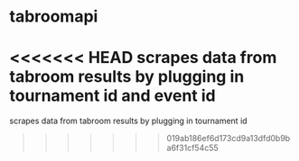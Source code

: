 # tabroomapi
<<<<<<< HEAD
scrapes data from tabroom results by plugging in tournament id and event id
=======
scrapes data from tabroom results by plugging in tournament id
>>>>>>> 019ab186ef6d173cd9a13dfd0b9ba6f31cf54c55
